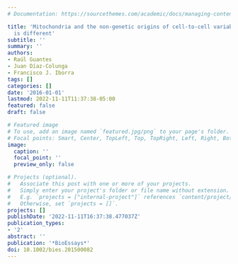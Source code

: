 ```yaml
---
# Documentation: https://sourcethemes.com/academic/docs/managing-content/

title: 'Mitochondria and the non-genetic origins of cell-to-cell variability: More
  is different'
subtitle: ''
summary: ''
authors:
- Raúl Guantes
- Juan Díaz-Colunga
- Francisco J. Iborra
tags: []
categories: []
date: '2016-01-01'
lastmod: 2022-11-11T11:37:38-05:00
featured: false
draft: false

# Featured image
# To use, add an image named `featured.jpg/png` to your page's folder.
# Focal points: Smart, Center, TopLeft, Top, TopRight, Left, Right, BottomLeft, Bottom, BottomRight.
image:
  caption: ''
  focal_point: ''
  preview_only: false

# Projects (optional).
#   Associate this post with one or more of your projects.
#   Simply enter your project's folder or file name without extension.
#   E.g. `projects = ["internal-project"]` references `content/project/deep-learning/index.md`.
#   Otherwise, set `projects = []`.
projects: []
publishDate: '2022-11-11T16:37:38.477037Z'
publication_types:
- '2'
abstract: ''
publication: '*BioEssays*'
doi: 10.1002/bies.201500082
---
```

